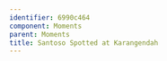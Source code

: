 ```yaml
---
identifier: 6990c464
component: Moments
parent: Moments 
title: Santoso Spotted at Karangendah
---
```


